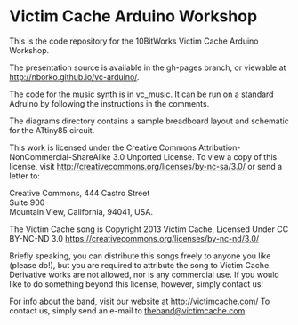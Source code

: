 Victim Cache Arduino Workshop
=============================

This is the code repository for the 10BitWorks Victim Cache Arduino Workshop.

The presentation source is available in the gh-pages branch, or viewable
at http://nborko.github.io/vc-arduino/.

The code for the music synth is in vc_music.  It can be run on a standard
Adruino by following the instructions in the comments.

The diagrams directory contains a sample breadboard layout and schematic
for the ATtiny85 circuit.

This work is licensed under the Creative Commons
Attribution-NonCommercial-ShareAlike 3.0 Unported
License. To view a copy of this license, visit
http://creativecommons.org/licenses/by-nc-sa/3.0/
or send a letter to:

Creative Commons, 444 Castro Street  
Suite 900  
Mountain View, California, 94041, USA.

The Victim Cache song is Copyright 2013 Victim Cache,
Licensed Under CC BY-NC-ND 3.0
https://creativecommons.org/licenses/by-nc-nd/3.0/

Briefly speaking, you can distribute this songs freely to anyone
you like (please do!), but you are required to attribute the song to 
Victim Cache. Derivative works are not allowed, nor is any commercial use.
If you would like to do something beyond this license, however, simply 
 contact us!

 For info about the band, visit our website at http://victimcache.com/ 
To contact us, simply send an e-mail to theband@victimcache.com
